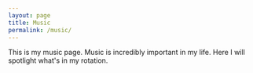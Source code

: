 ```yaml
---
layout: page
title: Music
permalink: /music/
---
```


This is my music page. Music is incredibly important in my life. Here I will spotlight what's in my rotation.